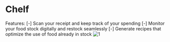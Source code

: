 # Chelf
Features:
[-] Scan your receipt and keep track of your spending
[-] Monitor your food stock digitally and restock seamlessly
[-] Generate recipes that optimize the use of food already in stock
![1](https://user-images.githubusercontent.com/95193151/215348859-6e50b5e6-3f2c-4df7-887a-6f9a1e8f959c.jpg)

